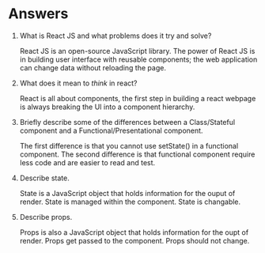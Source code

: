 # Answers

1.  What is React JS and what problems does it try and solve?

    React JS is an open-source JavaScript library. The power of React JS is in building user interface with reusable components; the web application can change data without reloading the page. 

1.  What does it mean to _think_ in react?

    React is all about components, the first step in building a react webpage is always breaking the UI into a component hierarchy.  

1.  Briefly describe some of the differences between a Class/Stateful component and a Functional/Presentational component.

    The first difference is that you cannot use setState() in a functional component.
    The second difference is that functional component require less code and are easier to read and test.

1.  Describe state.

    State is a JavaScript object that holds information for the ouput of render. State is managed within the component. State is changable.

1.  Describe props.

    Props is also a JavaScript object that holds information for the oupt of render. Props get passed to the component. Props should not change.